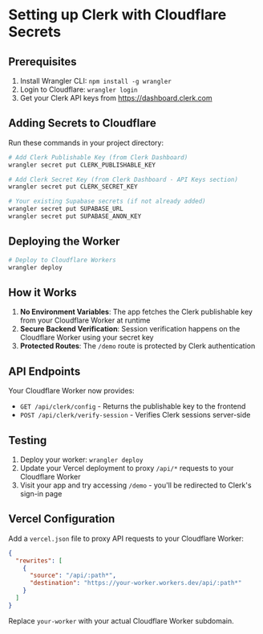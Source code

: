 # Setting up Clerk with Cloudflare Secrets

## Prerequisites
1. Install Wrangler CLI: `npm install -g wrangler`
2. Login to Cloudflare: `wrangler login`
3. Get your Clerk API keys from https://dashboard.clerk.com

## Adding Secrets to Cloudflare

Run these commands in your project directory:

```bash
# Add Clerk Publishable Key (from Clerk Dashboard)
wrangler secret put CLERK_PUBLISHABLE_KEY

# Add Clerk Secret Key (from Clerk Dashboard - API Keys section)
wrangler secret put CLERK_SECRET_KEY

# Your existing Supabase secrets (if not already added)
wrangler secret put SUPABASE_URL
wrangler secret put SUPABASE_ANON_KEY
```

## Deploying the Worker

```bash
# Deploy to Cloudflare Workers
wrangler deploy
```

## How it Works

1. **No Environment Variables**: The app fetches the Clerk publishable key from your Cloudflare Worker at runtime
2. **Secure Backend Verification**: Session verification happens on the Cloudflare Worker using your secret key
3. **Protected Routes**: The `/demo` route is protected by Clerk authentication

## API Endpoints

Your Cloudflare Worker now provides:
- `GET /api/clerk/config` - Returns the publishable key to the frontend
- `POST /api/clerk/verify-session` - Verifies Clerk sessions server-side

## Testing

1. Deploy your worker: `wrangler deploy`
2. Update your Vercel deployment to proxy `/api/*` requests to your Cloudflare Worker
3. Visit your app and try accessing `/demo` - you'll be redirected to Clerk's sign-in page

## Vercel Configuration

Add a `vercel.json` file to proxy API requests to your Cloudflare Worker:

```json
{
  "rewrites": [
    {
      "source": "/api/:path*",
      "destination": "https://your-worker.workers.dev/api/:path*"
    }
  ]
}
```

Replace `your-worker` with your actual Cloudflare Worker subdomain.